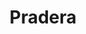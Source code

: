 ---
title: Pradera
departamento: Valle del Cauca
description: >-
  Es uno de los 42 municipios que conforman el departamento del Valle de Cauca
  en Colombia, localizado en la zona sur del departamento. Es un municipio de
  pequeños contrastes geográficos; con extensas y calientes cordilleras y
  praderas sembradas de caña de azúcar.
grafica_ubicacion_geografica: /charts/municipios/pradera/ubicacion_geografica.html
grafica_comunidades_focalizadas: /charts/municipios/pradera/comunidades_focalizadas.html
grafica_poblacion_genero: /charts/municipios/pradera/poblacion_genero.html
grafica_area_geografica_genero: /charts/municipios/pradera/area_geografica_genero.html
grafica_pertenencia_etnica: /charts/municipios/pradera/pertenencia_etnica.html
ficha: /fichas/pradera/ficha.pdf
centros_poblados_corregimientos:
  - La Granja
  - La Tupia
  - Lomitas
  - Potrerito
  - El Recreo
  - La Feria
  - La Cruz
distribucion_poblacional_hombres: 20895
distribucion_poblacional_mujeres: 22657
poblacion_discapacidad: 4574
comunidades_etnicas_zona:
  - ''
asentamientos_indigenas: ''
resguardos_indigenas: 1
consejos_comunitarios: 7
total_poblacion_victima: 7391
num_sujetos_reparacion_colectiva: 4
num_planes_retorno_reubicacion_colectiva: 2
territorio_entidades_snariv_sivjrnr:
  - >-
    Unidad para la Atención y Reparación Integral a las víctimas (UARIV)
    (SNARIV)
  - Unidad de Restitución de Tierras (URT) (SNARIV)
  - Departamento Administrativo para la Prosperidad Social (DPS) (SNARIV)
  - Ministerio del Interior (MinInterior) (SNARIV)
  - Ministerio de Justicia y del Derecho (MinJusticia) (SNARIV)
  - Agencia de Renovación del Territorio (ART) (SNARIV)
  - Instituto Colombiano de Bienestar Familiar (ICBF) (SNARIV)
  - Servicio Nacional de Aprendizaje (SENA) (SNARIV)
  - Ejército Nacional y Halotrust (Desminado humanitario civil) (SNARIV)
  - Secretaría de Agricultura Departamental (SNARIV)
  - Corporación Regional para el Desarrollo (SNARIV)
  - Jurisdicción Especial para la Paz (JEP) (SIVJRNR)
  - '"Comisión para el Esclarecimiento de la Verdad'
  - ' la Convivencia y la No Repeteción (CEV) (SIVJRNR)"'
  - Secretarías de despacho de la administración local (SNARIV)
  - Personería (SNARIV)
priorizacion_convivencia_social_salud_mental: >-
  Tasa ajustada de mortalidad por VIH SIDA por 100.000 mujeres,Tasa ajustada de
  mortalidad por tumor maligno de mama por 100.000 mujeres,Morbilidad por
  condiciones Materno- perinatales,Tasa de mortalidad por IRA en menores de
  cinco años,Mortalidad materna y perinatal
region: Pacífico Medio, Alto Patía y Norte del Cauca
priorizacion_sexualidad_derechos_sexuales_reproductivos: >-
  Discapacidad del movimiento de brazos, manos, piernas y cuerpo",Tasa de
  mortalidad en menores de un año por mil NV en zona rural,Tasa de mortalidad en
  menores de un año por mil NV afrodescendientes,El porcentaje de hogares con
  analfabetismo supera las cifras del departamento,Discapacidad del sistema
  nervioso,Atenciones en salud a población extranjera
priorizacion_gestion_diferencial_poblaciones_vulnerables: Morbilidad por condiciones mal clasificadas
priorizacion_fortalecimiento_autoridad_sanitaria: Morbilidad por condiciones mal clasificadas
eventos_salud_publica_predominantes:
  - Vigilancia en salud pública de la violencia de género e intrafamiliar
  - Dengue
  - Agresiones por animales potencialmente transmisores de rabia
  - Infección respiratoria aguda grave inusitada
  - Morbilidad materna extrema
  - Varicela individual
  - Bajo peso al nacer
  - Desnutrición aguda en menores de 5 años
  - Intento de suicidio
  - Enfermedades huérfanas - raras
rips_salud_mental_poblacion_general:
  - Trastorno mixto de ansiedad y depresión
  - Trastorno de ansiedad
  - Esquizofrenia
  - Demencia
  - Trastornos emocionales y del comportamiento
servicios_telemedicina_mpio_depto:
  - No hay habilitados servicios aún
total_pobreza_multidimensional: 24.8%
pobreza_multidimensional_urbano: 24.0%
pobreza_multidimensional_centro_poblado_rural_disperso: 31.0%
ppales_actividades_economicas:
  - Agricultura
  - Servicios
  - Pago por servicios ambientales
  - Mercados Campesinos
observaciones_ppales_actividades_economicas: Agrícola (Yuca, Caña Azucarera, Café, Frutales y Arroz)
ppal_vocacion_mpio:
  - Agricultura
  - Ganadería
  - Bosque o Áreas de protección y conservación
observaciones_ppal_vocacion_mpio: ''
trabajo_informal: 77.9%
ppal_uso_suelo:
  - Agricultura
  - Ganadería
  - Turismo de naturaleza
observaciones_ppal_uso_suelo: |-
  Monocultivo de caña de azúcar
  Cultivo de café
  Cultivo de pancoger Ganadería extensiva
espacios_socio_comunitarios:
  - Parque Temático Mompaz
  - ' Biblioteca Pradera'
  - ' Estadio Salustio'
  - ' Casa de la cultura'
  - ' Coliseo Pradera'
  - ' Cancha Sintética'
  - ' Parque Recreacional'
medios_comunicacion:
  - La pradereña Entérate Pradera
  - ' Pradera Radio Online'
  - ' Cañaveral Stereo'
iniciativas_org_sociedad_civil: 23
programas_usaid:
  - Avanza Pacífico
  - ' Justicia para una Paz Sostenible'
  - ' Programa de Alianzas Comerciales'
  - ' Iniciativa de Finanzas Rurales'
  - ' Pasos seguros'
comunidad_focalizada:
  - Resguardo Kwet-Wala

---